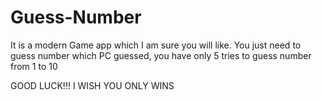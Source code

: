 # Guess-Number

It is a modern Game app which I am sure you will like.
You just need to guess number which PC guessed, you have
  only 5 tries to guess number from 1 to 10

GOOD LUCK!!! I WISH YOU ONLY WINS
